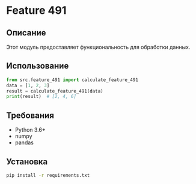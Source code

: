 # Feature 491
## Описание
Этот модуль предоставляет функциональность для обработки данных.
## Использование
```python
from src.feature_491 import calculate_feature_491
data = [1, 2, 3]
result = calculate_feature_491(data)
print(result)  # [2, 4, 6]
```
## Требования
- Python 3.6+
- numpy
- pandas
## Установка
```bash
pip install -r requirements.txt
```